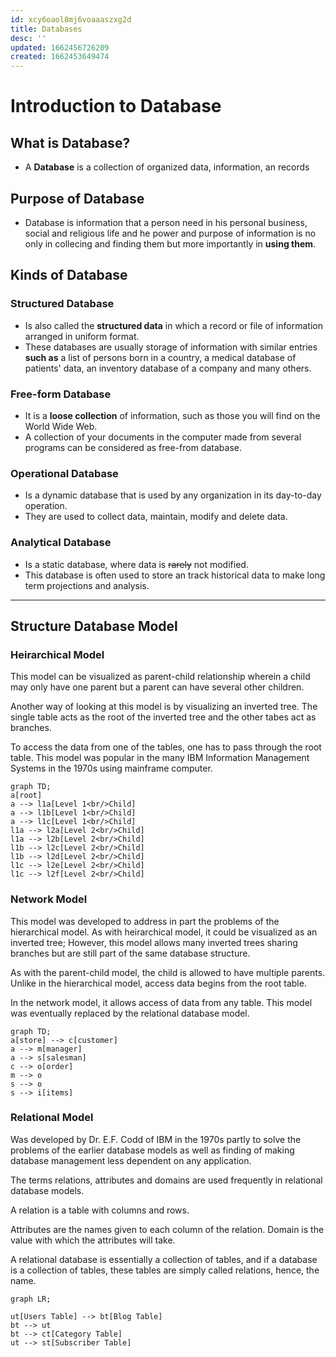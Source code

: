 ```yaml
---
id: xcy6oaol8mj6voaaaszxg2d
title: Databases
desc: ''
updated: 1662456726209
created: 1662453649474
---
```


# Introduction to Database

## What is Database?

- A **Database** is a collection of organized data, information, an records

## Purpose of Database

- Database is information that a person need in his personal business, social and religious life and he power and purpose of information is no only in collecing and finding them but more importantly in **using them**.

## Kinds of Database

### Structured Database

- Is also called the **structured data** in which a record or file of information arranged in uniform format.
- These databases are usually storage of information with similar entries **such as** a list of persons born in a country, a medical database of patients' data, an inventory database of a company and many others.

### Free-form Database

- It is a **loose collection** of information, such as those you will find on the World Wide Web.
- A collection of your documents in the computer made from several programs can be considered as free-from database.

### Operational Database

- Is a dynamic database that is used by any organization in its day-to-day operation.
- They are used to collect data, maintain, modify and delete data.

### Analytical Database

- Is a static database, where data is ~~rarely~~ not modified.
- This database is often used to store an track historical data to make long term projections and analysis.

---

## Structure Database Model

### Heirarchical Model

This model can be visualized as parent-child relationship wherein a child may only have one parent but a parent can have several other children.

Another way of looking at this model is by visualizing an inverted tree. The single table acts as the root of the inverted tree and the other tabes act as branches.

To access the data from one of the tables, one has to pass through the root table. This model was popular in the many IBM Information Management Systems in the 1970s using mainframe computer.

```mermaid
graph TD;
a[root]
a --> l1a[Level 1<br/>Child]
a --> l1b[Level 1<br/>Child]
a --> l1c[Level 1<br/>Child]
l1a --> l2a[Level 2<br/>Child]
l1a --> l2b[Level 2<br/>Child]
l1b --> l2c[Level 2<br/>Child]
l1b --> l2d[Level 2<br/>Child]
l1c --> l2e[Level 2<br/>Child]
l1c --> l2f[Level 2<br/>Child]
```

### Network Model

This model was developed to address in part the problems of the hierarchical model. As with heirarchical model, it could be visualized as an inverted tree; However, this model allows many inverted trees sharing branches but are still part of the same database structure.

As with the parent-child model, the child is allowed to have multiple parents. Unlike in the hierarchical model, access data begins from the root table.

In the network model, it allows access of data from any table. This model was eventually replaced by the relational database model.

```mermaid
graph TD;
a[store] --> c[customer]
a --> m[manager]
a --> s[salesman]
c --> o[order]
m --> o
s --> o
s --> i[items]

```

### Relational Model

Was developed by Dr. E.F. Codd of IBM in the 1970s partly to solve the problems of the earlier database models as well as finding of making database management less dependent on any application.

The terms relations, attributes and domains are used frequently in relational database models.

A relation is a table with columns and rows.

Attributes are the names given to each column of the relation. Domain is the value with which the attributes will take.

A relational database is essentially a collection of tables, and if a database is a collection of tables, these tables are simply called relations, hence, the name.

```mermaid
graph LR;

ut[Users Table] --> bt[Blog Table]
bt --> ut
bt --> ct[Category Table]
ut --> st[Subscriber Table]
```
